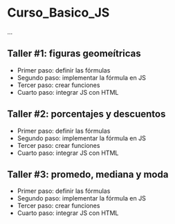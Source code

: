 # Curso_Basico_JS

...

## Taller #1: figuras geomeítricas

- Primer paso: definir las fórmulas
- Segundo paso: implementar la fórmula en JS
- Tercer paso: crear funciones 
- Cuarto paso: integrar JS con HTML

## Taller #2: porcentajes y descuentos

- Primer paso: definir las fórmulas
- Segundo paso: implementar la fórmula en JS
- Tercer paso: crear funciones 
- Cuarto paso: integrar JS con HTML

## Taller #3: promedo, mediana y moda

- Primer paso: definir las fórmulas
- Segundo paso: implementar la fórmula en JS
- Tercer paso: crear funciones 
- Cuarto paso: integrar JS con HTML